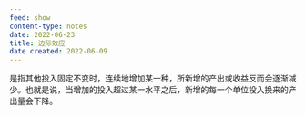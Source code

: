 ```yaml
---
feed: show
content-type: notes
date: 2022-06-23
title: 边际效应
date created: 2022-06-09
---
```


是指其他投入固定不变时，连续地增加某一种，所新增的产出或收益反而会逐渐减少。也就是说，当增加的投入超过某一水平之后，新增的每一个单位投入换来的产出量会下降。
